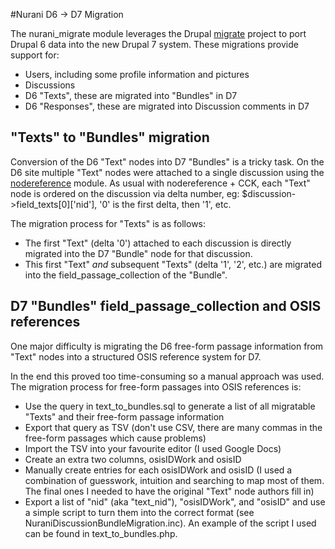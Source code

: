 #Nurani D6 -> D7 Migration

The nurani_migrate module leverages the Drupal [migrate](http://drupal.org/project/migrate) project to port Drupal 6 data into the new Drupal 7 system. These migrations provide support for:

* Users, including some profile information and pictures
* Discussions
* D6 "Texts", these are migrated into "Bundles" in D7
* D6 "Responses", these are migrated into Discussion comments in D7


## "Texts" to "Bundles" migration

Conversion of the D6 "Text" nodes into D7 "Bundles" is a tricky task. On the D6 site multiple "Text" nodes were attached to a single discussion using the [nodereference](http://drupal.org/project/nodereference) module. As usual with nodereference + CCK, each "Text" node is ordered on the discussion via delta number, eg: $discussion->field_texts[0]['nid'], '0' is the first delta, then '1', etc.

The migration process for "Texts" is as follows:

* The first "Text" (delta '0') attached to each discussion is directly migrated into the D7 "Bundle" node for that discussion.
* This first "Text" *and* subsequent "Texts" (delta '1', '2', etc.) are migrated into the field_passage_collection of the "Bundle".


## D7 "Bundles" field_passage_collection and OSIS references

One major difficulty is migrating the D6 free-form passage information from "Text" nodes into a structured OSIS reference system for D7.

In the end this proved too time-consuming so a manual approach was used. The migration process for free-form passages into OSIS references is:

* Use the query in text_to_bundles.sql to generate a list of all migratable "Texts" and their free-form passage information
* Export that query as TSV (don't use CSV, there are many commas in the free-form passages which cause problems)
* Import the TSV into your favourite editor (I used Google Docs)
* Create an extra two columns, osisIDWork and osisID
* Manually create entries for each osisIDWork and osisID (I used a combination of guesswork, intuition and searching to map most of them. The final ones I needed to have the original "Text" node authors fill in)
* Export a list of "nid" (aka "text_nid"), "osisIDWork", and "osisID" and use a simple script to turn them into the correct format (see NuraniDiscussionBundleMigration.inc). An example of the script I used can be found in text_to_bundles.php.

